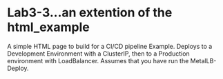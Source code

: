 # Lab3-3...an extention of the html_example
A simple HTML page to build for a CI/CD pipeline Example.  Deploys to a Development Environment with a ClusterIP, then to a Production environment with LoadBalancer.  Assumes that you have run the MetalLB-Deploy.

